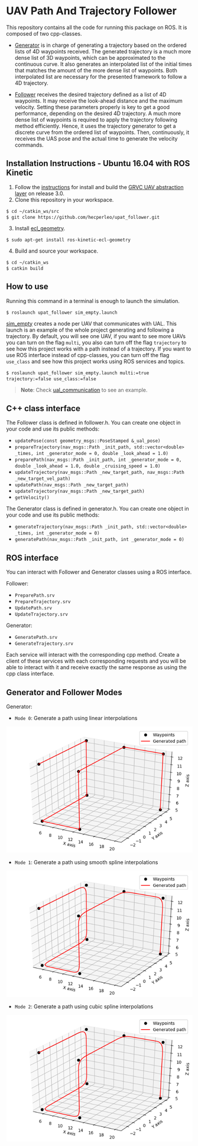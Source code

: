 # UAV Path And Trajectory Follower

This repository contains all the code for running this package on ROS. It is composed of two cpp-classes.

- [Generator](https://github.com/hecperleo/upat_follower/blob/icuas/src/generator.cpp) is in charge of generating a trajectory based on the ordered lists of 4D waypoints received. The generated trajectory is a much more dense list of 3D waypoints, which can be approximated to the continuous curve. It also generates an interpolated list of the initial times that matches the amount of the more dense list of waypoints. Both interpolated list are necessary for the presented framework to follow a 4D trajectory. 

- [Follower](https://github.com/hecperleo/upat_follower/blob/icuas/src/follower.cpp) receives the desired trajectory defined as a list of 4D waypoints. It may receive the look-ahead distance and the maximum velocity. Setting these parameters properly is key to get a good performance, depending on the desired 4D trajectory. A much more dense list of waypoints is required to apply the trajectory following method efficiently. Hence, it uses the trajectory generator to get a discrete curve from the ordered list of waypoints. Then, continuously, it receives the UAS pose and the actual time to generate the velocity commands.

## Installation Instructions - Ubuntu 16.04 with ROS Kinetic

1. Follow the [instructions](https://github.com/grvcTeam/grvc-ual/wiki/How-to-build-and-install-grvc-ual) for install and build the [GRVC UAV abstraction layer](https://github.com/grvcTeam/grvc-ual) on release 3.0.
2. Clone this repository in your workspace.
```
$ cd ~/catkin_ws/src
$ git clone https://github.com/hecperleo/upat_follower.git
```
3. Install [ecl_geometry](http://wiki.ros.org/ecl_geometry).
```
$ sudo apt-get install ros-kinetic-ecl-geometry
```
4. Build and source your workspace.
```
$ cd ~/catkin_ws
$ catkin build
```
<!-- 5. Run tests to check everything. For this step, you need two terminals.

    terminal 1: `$ roscore`  
terminal 2: `$ catkin run_tests`

> **Note**: After this step, you can use just one terminal to run tests without roscore using this command.    
>`$ rostest upat_follower tests_run.tests`. -->


## How to use

Running this command in a terminal is enough to launch the simulation.

```
$ roslaunch upat_follower sim_empty.launch
```

[sim_empty](https://github.com/hecperleo/upat_follower/blob/icuas20/launch/sim_empty.launch) creates a node per UAV that communicates with UAL. This launch is an example of the whole project generating and following a trajectory. 
By default, you will see one UAV, if you want to see more UAVs you can turn on the flag `multi`, you also can turn off the flag `trajectory` to see how this project works with a path instead of a trajectory. If you want to use ROS interface instead of cpp-classes, you can turn off the flag `use_class` and see how this project works using ROS services and topics.

```
$ roslaunch upat_follower sim_empty.launch multi:=true trajectory:=false use_class:=false
```

> **Note**: Check [ual_communication](https://github.com/hecperleo/upat_follower/blob/icuas20/src/ual_communication.cpp) to see an example.

## C++ class interface

The Follower class is defined in follower.h. You can create one object in your code and use its public methods:

- `updatePose(const geometry_msgs::PoseStamped &_ual_pose)`
- `prepareTrajectory(nav_msgs::Path _init_path, std::vector<double> _times, int _generator_mode = 0, double _look_ahead = 1.0)`
- `preparePath(nav_msgs::Path _init_path, int _generator_mode = 0, double _look_ahead = 1.0, double _cruising_speed = 1.0)`
- `updateTrajectory(nav_msgs::Path _new_target_path, nav_msgs::Path _new_target_vel_path)`
- `updatePath(nav_msgs::Path _new_target_path)`
- `updateTrajectory(nav_msgs::Path _new_target_path)`
- `getVelocity()`

The Generator class is defined in generator.h. You can create one object in your code and use its public methods:

- `generateTrajectory(nav_msgs::Path _init_path, std::vector<double> _times, int _generator_mode = 0)`
- `generatePath(nav_msgs::Path _init_path, int _generator_mode = 0)`


## ROS interface

You can interact with Follower and Generator classes using a ROS interface. 

Follower: 

- `PreparePath.srv`
- `PrepareTrajectory.srv`
- `UpdatePath.srv`
- `UpdateTrajectory.srv`

Generator: 

- `GeneratePath.srv`
- `GenerateTrajectory.srv`

Each service will interact with the corresponding cpp method. Create a client of these services with each corresponding requests and you will be able to interact with it and receive exactly the same response as using the cpp class interface.

## Generator and Follower Modes

Generator:

- `Mode 0`: Generate a path using linear interpolations

![Alt text](data/img/generator_modes/mode0.png?raw=true)

- `Mode 1`: Generate a path using smooth spline interpolations

![Alt text](data/img/generator_modes/mode1.png?raw=true)

- `Mode 2`: Generate a path using cubic spline interpolations

![Alt text](data/img/generator_modes/mode1.png?raw=true)
